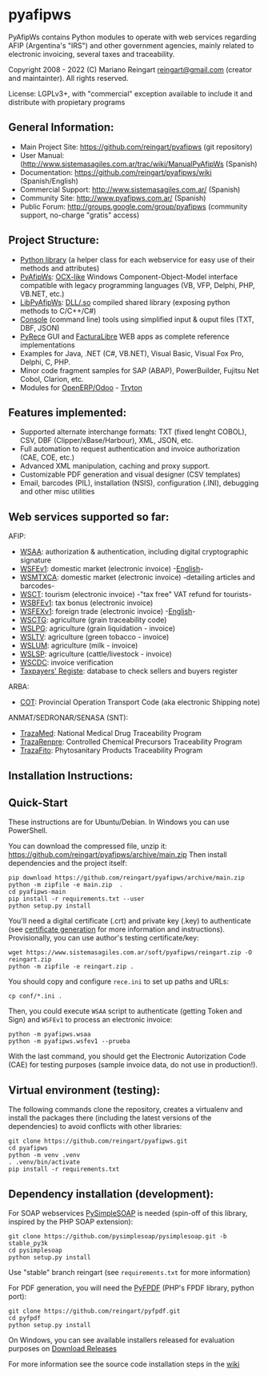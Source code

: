 pyafipws
========

PyAfipWs contains Python modules to operate with web services regarding AFIP (Argentina's "IRS") and other government agencies, mainly related to electronic invoicing, several taxes and traceability.

Copyright 2008 - 2022 (C) Mariano Reingart [reingart@gmail.com](mailto:reingart@gmail.com) (creator and maintainter). All rights reserved.

License: LGPLv3+, with "commercial" exception available to include it and distribute with propietary programs

General Information:
--------------------

 * Main Project Site: https://github.com/reingart/pyafipws (git repository)
 * User Manual: (http://www.sistemasagiles.com.ar/trac/wiki/ManualPyAfipWs (Spanish)
 * Documentation: https://github.com/reingart/pyafipws/wiki (Spanish/English)
 * Commercial Support: http://www.sistemasagiles.com.ar/ (Spanish)
 * Community Site: http://www.pyafipws.com.ar/ (Spanish)
 * Public Forum: http://groups.google.com/group/pyafipws (community support, no-charge "gratis" access)

Project Structure:
------------------

 * [Python library][1] (a helper class for each webservice for easy use of their methods and attributes)
 * [PyAfipWs][7]: [OCX-like][2] Windows Component-Object-Model interface compatible with legacy programming languages (VB, VFP, Delphi, PHP, VB.NET, etc.)
 * [LibPyAfipWs][8]: [DLL/.so][3] compiled shared library (exposing python methods to C/C++/C#) 
 * [Console][4] (command line) tools using simplified input & ouput files (TXT, DBF, JSON)
 * [PyRece][5] GUI and [FacturaLibre][6] WEB apps as complete reference implementations
 * Examples for Java, .NET (C#, VB.NET), Visual Basic, Visual Fox Pro, Delphi, C, PHP. 
 * Minor code fragment samples for SAP (ABAP), PowerBuilder, Fujitsu Net Cobol, Clarion, etc.
 * Modules for [OpenERP/Odoo][27] - [Tryton][28]
 
Features implemented:
---------------------

 * Supported alternate interchange formats: TXT (fixed lenght COBOL), CSV, DBF (Clipper/xBase/Harbour), XML, JSON, etc.
 * Full automation to request authentication and invoice authorization (CAE, COE, etc.)
 * Advanced XML manipulation, caching and proxy support.
 * Customizable PDF generation and visual designer (CSV templates)
 * Email, barcodes (PIL), installation (NSIS), configuration (.INI), debugging and other misc utilities

Web services supported so far:
------------------------------

AFIP:

 * [WSAA][10]: authorization & authentication, including digital cryptographic signature
 * [WSFEv1][11]: domestic market (electronic invoice) -[English][12]-
 * [WSMTXCA][22]: domestic market (electronic invoice) -detailing articles and barcodes-
 * [WSCT][22b]: tourism (electronic invoice) -"tax free" VAT refund for tourists- 
 * [WSBFEv1][13]: tax bonus (electronic invoice)
 * [WSFEXv1][14]: foreign trade (electronic invoice) -[English][15]-
 * [WSCTG][16]: agriculture (grain traceability code)
 * [WSLPG][17]: agriculture (grain liquidation - invoice)
 * [WSLTV][17b]: agriculture (green tobacco - invoice)
 * [WSLUM][17c]: agriculture (milk - invoice)
 * [WSLSP][17d]: agriculture (cattle/livestock - invoice)
 * [WSCDC][22]: invoice verification
 * [Taxpayers' Registe][26]: database to check sellers and buyers register

ARBA:

 * [COT][20]: Provincial Operation Transport Code (aka electronic Shipping note)

ANMAT/SEDRONAR/SENASA (SNT):

 * [TrazaMed][21]: National Medical Drug Traceability Program
 * [TrazaRenpre][24]: Controlled Chemical Precursors Traceability Program
 * [TrazaFito][25]: Phytosanitary Products Traceability Program

Installation Instructions:
--------------------------

## Quick-Start

These instructions are for Ubuntu/Debian. In Windows you can use PowerShell.

You can download the compressed file, unzip it: https://github.com/reingart/pyafipws/archive/main.zip
Then install dependencies and the project itself:

```
pip download https://github.com/reingart/pyafipws/archive/main.zip
python -m zipfile -e main.zip  .
cd pyafipws-main
pip install -r requirements.txt --user
python setup.py install
```

You'll need a digital certificate (.crt) and private key (.key) to authenticate 
(see [certificate generation][29] for more information and instructions).
Provisionally, you can use author's testing certificate/key:

```
wget https://www.sistemasagiles.com.ar/soft/pyafipws/reingart.zip -O reingart.zip
python -m zipfile -e reingart.zip .
```

You should copy and configure `rece.ini` to set up paths and URLs:
```
cp conf/*.ini .
```

Then, you could execute `WSAA` script to authenticate (getting Token and Sign)
and `WSFEv1` to process an electronic invoice:
```
python -m pyafipws.wsaa
python -m pyafipws.wsfev1 --prueba
```

With the last command, you should get the Electronic Autorization Code (CAE) 
for testing purposes (sample invoice data, do not use in production!).

## Virtual environment (testing):

The following commands clone the repository, creates a virtualenv and install
the packages there (including the latest versions of the dependencies) to avoid
conflicts with other libraries:
```
git clone https://github.com/reingart/pyafipws.git
cd pyafipws
python -m venv .venv
. .venv/bin/activate
pip install -r requirements.txt
```

## Dependency installation (development):

For SOAP webservices [PySimpleSOAP](https://github.com/pysimplesoap/pysimplesoap) is
needed (spin-off of this library, inspired by the PHP SOAP extension):

```
git clone https://github.com/pysimplesoap/pysimplesoap.git -b stable_py3k
cd pysimplesoap
python setup.py install
```

Use "stable" branch reingart (see `requirements.txt` for more information)

For PDF generation, you will need the [PyFPDF](https://github.com/reingart/pyfpdf)
(PHP's FPDF library, python port):

```
git clone https://github.com/reingart/pyfpdf.git
cd pyfpdf
python setup.py install
```

On Windows, you can see available installers released for evaluation purposes on
[Download Releases](https://github.com/reingart/pyafipws/releases)

For more information see the source code installation steps in the 
[wiki](https://github.com/reingart/pyafipws/wiki/InstalacionCodigoFuente)


 [1]: http://www.sistemasagiles.com.ar/trac/wiki/FacturaElectronicaPython
 [2]: http://www.sistemasagiles.com.ar/trac/wiki/OcxFacturaElectronica
 [3]: http://www.sistemasagiles.com.ar/trac/wiki/DllFacturaElectronica
 [4]: http://www.sistemasagiles.com.ar/trac/wiki/HerramientaFacturaElectronica
 [5]: http://www.sistemasagiles.com.ar/trac/wiki/PyRece
 [6]: http://www.sistemasagiles.com.ar/trac/wiki/FacturaLibre
 [7]: http://www.sistemasagiles.com.ar/trac/wiki/PyAfipWs
 [8]: http://www.sistemasagiles.com.ar/trac/wiki/LibPyAfipWs
 [10]: http://www.sistemasagiles.com.ar/trac/wiki/ManualPyAfipWs#ServicioWebdeAutenticaciónyAutorizaciónWSAA
 [11]: http://www.sistemasagiles.com.ar/trac/wiki/ProyectoWSFEv1
 [12]: https://github.com/reingart/pyafipws/wiki/WSFEv1
 [13]: http://www.sistemasagiles.com.ar/trac/wiki/BonosFiscales
 [14]: http://www.sistemasagiles.com.ar/trac/wiki/FacturaElectronicaExportacion
 [15]: https://github.com/reingart/pyafipws/wiki/WSFEX
 [16]: http://www.sistemasagiles.com.ar/trac/wiki/CodigoTrazabilidadGranos
 [17]: http://www.sistemasagiles.com.ar/trac/wiki/LiquidacionPrimariaGranos
 [17b]: http://www.sistemasagiles.com.ar/trac/wiki/LiquidacionTabacoVerde
 [17c]: http://www.sistemasagiles.com.ar/trac/wiki/LiquidacionUnicaMensualLecheria
 [17d]: http://www.sistemasagiles.com.ar/trac/wiki/LiquidacionSectorPecuario
 [20]: http://www.sistemasagiles.com.ar/trac/wiki/RemitoElectronicoCotArba
 [21]: http://www.sistemasagiles.com.ar/trac/wiki/TrazabilidadMedicamentos
 [22]: http://www.sistemasagiles.com.ar/trac/wiki/FacturaElectronicaMTXCAService
 [22b]: http://www.sistemasagiles.com.ar/trac/wiki/FacturaElectronicaComprobantesTurismo 
 [23]: http://www.sistemasagiles.com.ar/trac/wiki/ConstatacionComprobantes
 [24]: http://www.sistemasagiles.com.ar/trac/wiki/TrazabilidadPrecursoresQuimicos
 [25]: http://www.sistemasagiles.com.ar/trac/wiki/TrazabilidadProductosFitosanitarios
 [26]: http://www.sistemasagiles.com.ar/trac/wiki/PadronContribuyentesAFIP
 [27]: https://github.com/reingart/openerp_pyafipws
 [28]: https://github.com/tryton-ar/account_invoice_ar
 [29]: http://www.sistemasagiles.com.ar/trac/wiki/ManualPyAfipWs#Certificados
